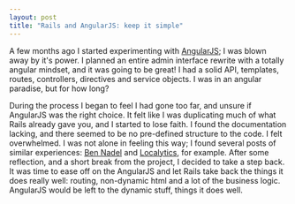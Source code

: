 ```yaml
---
layout: post
title: "Rails and AngularJS: keep it simple"
---
```


A few months ago I started experimenting with [AngularJS][angularjs];
I was blown away by it's power. I planned an entire admin interface
rewrite with a totally angular mindset, and it was going to be great! I
had a solid API, templates, routes, controllers, directives and service
objects. I was in an angular paradise, but for how long?

During the process I began to feel I had gone too far, and unsure if
AngularJS was the right choice. It felt like I was duplicating much of
what Rails already gave you, and I started to lose faith. I found the
documentation lacking, and there seemed to be no pre-defined structure to the
code. I felt overwhelmed. I was not
alone in feeling this way; I found several posts of similar experiences:
[Ben Nadel][bennadel] and [Localytics][localytics], for example. After some
reflection, and a short break from the project, I decided to take a step back.
It was time to ease off on the AngularJS and let Rails take back the things it
does really well: routing, non-dynamic html and a lot of the business logic.
AngularJS would be left to the dynamic stuff, things it does well.



[angularjs]: http://angularjs.org
[bennadel]: http://www.bennadel.com/blog/2439-my-experience-with-angularjs-the-super-heroic-javascript-mvw-framework.htm
[localytics]: http://www.localytics.com/blog/2014/a-year-on-angular-on-rails-a-retrospective/
